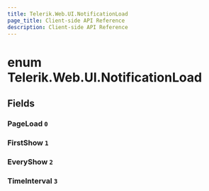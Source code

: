 ```yaml
---
title: Telerik.Web.UI.NotificationLoad
page_title: Client-side API Reference
description: Client-side API Reference
---
```


# enum Telerik.Web.UI.NotificationLoad

## Fields

### PageLoad `0`

### FirstShow `1`

### EveryShow `2`

### TimeInterval `3`


